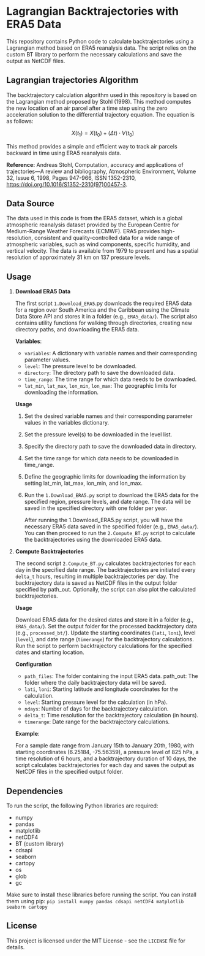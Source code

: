 # Lagrangian Backtrajectories with ERA5 Data

This repository contains Python code to calculate backtrajectories using a Lagrangian method based on ERA5 reanalysis data.
The script relies on the custom BT library to perform the necessary calculations and save the output as NetCDF files.

## Lagrangian trajectories Algorithm 

The backtrajectory calculation algorithm used in this repository is based on the Lagrangian method proposed by Stohl (1998). This method computes the new location of an air parcel after a time step using the zero acceleration solution to the differential trajectory equation. The equation is as follows:

$$
X(t_1) = X(t_0) + (\Delta t) \cdot V(t_0)
$$

This method provides a simple and efficient way to track air parcels backward in time using ERA5 reanalysis data.

**Reference:**
Andreas Stohl, Computation, accuracy and applications of trajectories—A review and bibliography, Atmospheric Environment, Volume 32, Issue 6, 1998, Pages 947-966, ISSN 1352-2310, https://doi.org/10.1016/S1352-2310(97)00457-3.

## Data Source
The data used in this code is from the ERA5 dataset, which is a global atmospheric reanalysis dataset provided by the European Centre for Medium-Range Weather Forecasts (ECMWF). ERA5 provides high-resolution, consistent and quality-controlled data for a wide range of atmospheric variables, such as wind components, specific humidity, and vertical velocity. The data is available from 1979 to present and has a spatial resolution of approximately 31 km on 137 pressure levels.


## Usage
1.  **Download ERA5 Data**

    The first script `1.Download_ERA5`.py downloads the required ERA5 data for a region over South America and the Caribbean using the Climate Data Store API and stores it in a folder (e.g., `ERA5_data/`). The script also contains utility functions for walking through directories, creating new directory paths, and downloading the ERA5 data.

    **Variables**:
    -   `variables`: A dictionary with variable names and their corresponding parameter values.
    -   `level`: The pressure level to be downloaded.
    -   `directory`: The directory path to save the downloaded data.
    -   `time_range`: The time range for which data needs to be downloaded.
    -   `lat_min`, `lat_max`, `lon_min`, `lon_max`: The geographic limits for downloading the information.

    **Usage**

    1. Set the desired variable names and their corresponding parameter values in the variables dictionary.
    2. Set the pressure level(s) to be downloaded in the level list.
    3. Specify the directory path to save the downloaded data in directory.
    4. Set the time range for which data needs to be downloaded in time_range.
    5. Define the geographic limits for downloading the information by setting lat_min, lat_max, lon_min, and lon_max.
    6. Run the `1.Download_ERA5.py` script to download the ERA5 data for the specified region, pressure levels, and date range. The data will be saved in the specified directory with one folder per year.

        After running the 1.Download_ERA5.py script, you will have the necessary ERA5 data saved in the specified folder (e.g., `ERA5_data/`). You can then proceed to run the `2.Compute_BT.py` script to calculate the backtrajectories using the downloaded ERA5 data.

2. **Compute Backtrajectories**

    The second script `2.Compute_BT.py` calculates backtrajectories for each day in the specified date range. The backtrajectories are initiated every `delta_t` hours, resulting in multiple backtrajectories per day. The backtrajectory data is saved as NetCDF files in the output folder specified by path_out. Optionally, the script can also plot the calculated backtrajectories.

    **Usage**

    Download ERA5 data for the desired dates and store it in a folder (e.g., `ERA5_data/`). Set the output folder for the processed backtrajectory data (e.g., `processed_bt/`). Update the starting coordinates (`lati`, `loni`), level (`level`), and date range (`timerange`) for the backtrajectory calculations. Run the script to perform backtrajectory calculations for the specified dates and starting location.

    **Configuration**
    -   `path_files`: The folder containing the input ERA5 data.
    path_out: The folder where the daily backtrajectory data will be saved.
    -   `lati`, `loni`: Starting latitude and longitude coordinates for the calculation.
    -   `level`: Starting pressure level for the calculation (in hPa).
    -   `ndays`: Number of days for the backtrajectory calculation.
    -   `delta_t`: Time resolution for the backtrajectory calculation (in hours).
    -   `timerange`: Date range for the backtrajectory calculations.

    **Example**:

    For a sample date range from January 15th to January 20th, 1980, with starting coordinates (6.25184, -75.56359), a pressure level of 825 hPa, a time resolution of 6 hours, and a backtrajectory duration of 10 days, the script calculates backtrajectories for each day and saves the output as NetCDF files in the specified output folder.


## Dependencies
To run the script, the following Python libraries are required:

- numpy
- pandas
- matplotlib
- netCDF4
- BT (custom library)
- cdsapi
- seaborn
- cartopy
- os
- glob
- gc


Make sure to install these libraries before running the script. You can install them using pip:
```pip install numpy pandas cdsapi netCDF4 matplotlib seaborn cartopy```



## License
This project is licensed under the MIT License - see the `LICENSE` file for details.



